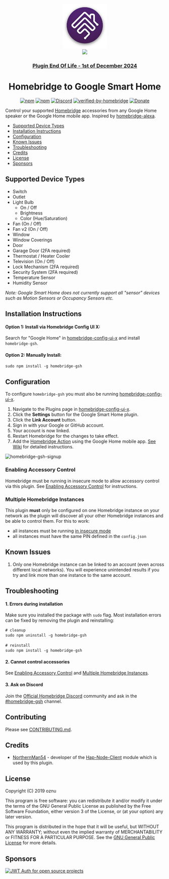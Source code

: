 <p align="center">
    <img src="https://raw.githubusercontent.com/homebridge/branding/master/logos/homebridge-color-round-stylized.png" height="140"><br>
    <img src="https://user-images.githubusercontent.com/3979615/62948974-ba97f180-be28-11e9-8aef-d2a1d2f37cee.png" width="150">
</p>

<span align="center">

### [Plugin End Of Life - 1st of December 2024](https://github.com/oznu/homebridge-gsh/releases/tag/v2.2.1)

# Homebridge to Google Smart Home

[![npm](https://img.shields.io/npm/v/homebridge-gsh.svg)](https://www.npmjs.com/package/homebridge-gsh)
[![npm](https://img.shields.io/npm/dt/homebridge-gsh.svg)](https://www.npmjs.com/package/homebridge-gsh)
[![Discord](https://img.shields.io/discord/432663330281226270?color=728ED5&logo=discord&label=discord)](https://discord.gg/cFFBuvp)
[![verified-by-homebridge](https://badgen.net/badge/homebridge/verified/purple)](https://github.com/homebridge/homebridge/wiki/Verified-Plugins)
[![Donate](https://img.shields.io/badge/donate-paypal-yellowgreen.svg)](https://paypal.me/oznu)

</span>

<!-- # Homebridge to Google Smart Home

[![npm](https://img.shields.io/npm/v/homebridge-gsh.svg)](https://www.npmjs.com/package/homebridge-gsh)
[![npm](https://img.shields.io/npm/dt/homebridge-gsh.svg)](https://www.npmjs.com/package/homebridge-gsh)
[![Discord](https://img.shields.io/discord/432663330281226270?color=728ED5&logo=discord&label=discord)](https://discord.gg/cFFBuvp)
[![verified-by-homebridge](https://badgen.net/badge/homebridge/verified/purple)](https://github.com/homebridge/homebridge/wiki/Verified-Plugins)
[![Donate](https://img.shields.io/badge/donate-paypal-yellowgreen.svg)](https://paypal.me/oznu) -->

Control your supported [Homebridge](https://github.com/nfarina/homebridge) accessories from any Google Home speaker or the Google Home mobile app. Inspired by [homebridge-alexa](https://github.com/NorthernMan54/homebridge-alexa).

* [Supported Device Types](#supported-device-types)
* [Installation Instructions](#installation-instructions)
* [Configuration](#configuration)
* [Known Issues](#known-issues)
* [Troubleshooting](#troubleshooting)
* [Credits](#credits)
* [License](#license)
* [Sponsors](#sponsors)

## Supported Device Types

* Switch
* Outlet
* Light Bulb
    * On / Off
    * Brightness
    * Color (Hue/Saturation)
* Fan (On / Off)
* Fan v2 (On / Off)
* Window
* Window Coverings
* Door
* Garage Door (2FA required)
* Thermostat / Heater Cooler
* Television (On / Off)
* Lock Mechanism (2FA required)
* Security System (2FA required)
* Temperature Sensor
* Humidity Sensor

*Note: Google Smart Home does not currently support all "sensor" devices such as Motion Sensors or Occupancy Sensors etc.*

## Installation Instructions

#### Option 1: Install via Homebridge Config UI X:

Search for "Google Home" in [homebridge-config-ui-x](https://github.com/oznu/homebridge-config-ui-x) and install `homebridge-gsh`.

#### Option 2: Manually Install:

```
sudo npm install -g homebridge-gsh
```

## Configuration

To configure `homebridge-gsh` you must also be running [homebridge-config-ui-x](https://github.com/oznu/homebridge-config-ui-x).

1. Navigate to the Plugins page in [homebridge-config-ui-x](https://github.com/oznu/homebridge-config-ui-x).
2. Click the **Settings** button for the Google Smart Home plugin.
3. Click the **Link Account** button.
4. Sign in with your Google or GitHub account.
5. Your account is now linked.
6. Restart Homebridge for the changes to take effect.
7. Add the [Homebridge Action](https://assistant.google.com/services/a/uid/000000b558f0d5d1?hl=en) using the Google Home mobile app. [See Wiki](https://github.com/oznu/homebridge-gsh/wiki#add-homebridge-to-google-home-app) for detailed instructions.

![homebridge-gsh-signup](https://user-images.githubusercontent.com/3979615/62948031-ff228d80-be26-11e9-9e07-ef1023f28fa8.gif)

### Enabling Accessory Control

Homebridge must be running in insecure mode to allow accessory control via this plugin. See [Enabling Accessory Control](https://github.com/oznu/homebridge-config-ui-x/wiki/Enabling-Accessory-Control) for instructions.

### Multiple Homebridge Instances

This plugin **must** only be configured on one Homebridge instance on your network as the plugin will discover all your other Homebridge instances and be able to control them. For this to work:

* all instances must be running [in insecure mode](https://github.com/oznu/homebridge-config-ui-x/wiki/Enabling-Accessory-Control)
* all instances must have the same PIN defined in the `config.json`

## Known Issues

1. Only one Homebridge instance can be linked to an account (even across different local networks). You will experience unintended results if you try and link more than one instance to the same account.

## Troubleshooting

#### 1. Errors during installation

Make sure you installed the package with `sudo` flag. Most installation errors can be fixed by removing the plugin and reinstalling:

```shell
# cleanup
sudo npm uninstall -g homebridge-gsh

# reinstall
sudo npm install -g homebridge-gsh
```

#### 2. Cannot control accessories

See [Enabling Accessory Control](https://github.com/oznu/homebridge-config-ui-x/wiki/Enabling-Accessory-Control) and [Multiple Homebridge Instances](#multiple-homebridge-instances).

#### 3. Ask on Discord

Join the [Official Homebridge Discord](https://discord.gg/cFFBuvp) community and ask in the [#homebridge-gsh](https://discord.gg/cFFBuvp) channel.

## Contributing

Please see [CONTRIBUTING.md](CONTRIBUTING.md).

## Credits

* [NorthernMan54](https://github.com/NorthernMan54) - developer of the [Hap-Node-Client](https://github.com/NorthernMan54/Hap-Node-Client) module which is used by this plugin.

## License

Copyright (C) 2019 oznu

This program is free software: you can redistribute it and/or modify it under the terms of the GNU General Public License as published by the Free Software Foundation, either version 3 of the License, or (at your option) any later version.

This program is distributed in the hope that it will be useful, but WITHOUT ANY WARRANTY; without even the implied warranty of MERCHANTABILITY or FITNESS FOR A PARTICULAR PURPOSE.  See the [GNU General Public License](./LICENSE) for more details.

## Sponsors

<a width="150" height="50" href="https://auth0.com/?utm_source=oss&utm_medium=gp&utm_campaign=oss" target="_blank" alt="Single Sign On & Token Based Authentication - Auth0"><img width="150" height="50" alt="JWT Auth for open source projects" src="https://cdn.auth0.com/oss/badges/a0-badge-dark.png"/></a>
